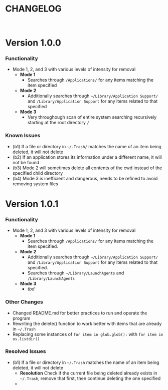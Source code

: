 # **CHANGELOG**

<br>

# Version 1.0.0
### **Functionality**

- Mode 1, 2, and 3 with various levels of intensity for removal
  - **Mode 1**
    - Searches through `/Applications/` for any items matching the item specified
  - **Mode 2**
    - Additionally searches through `~/Library/Application Support/` and `/Library/Application Support` for any items related to that specified
  - **Mode 3**
    - Very throughough scan of entire system searching recursively starting at the root directory `/`

### **Known Issues**
- (b1) If a file or directory in `~/.Trash/` matches the name of an item being deleted, it will not delete
- (b2) If an application stores its information under a different name, it will not be found
- (b3) Mode 2 will sometimes delete all contents of the cwd instead of the specified child directory
- (b4) Mode 3 is inefficient and dangerous, needs to be refined to avoid removing system files


# Version 1.0.1
### **Functionality**

- Mode 1, 2, and 3 with various levels of intensity for removal
  - **Mode 1**
    - Searches through `/Applications/` for any items matching the item specified.
  - **Mode 2**
    - Additionally searches through `~/Library/Application Support/` and `/Library/Application Support` for any items related to that specified.
    - Searches through `~/Library/LaunchAgents` and `/Library/LaunchAgents`
  - **Mode 3**
    - *tbd*

### **Other Changes**
- Changed README.md for better practices to run and operate the program
- Rewriting the delete() function to work better with items that are already in `~/.Trash`
- Replacing some instances of `for item in glob.glob():` with `for item in os.listdir()`

### **Resolved Issues**
- (b1) If a file or directory in `~/.Trash` matches the name of an item being deleted, it will not delete
  - **Resolution** Check if the current file being deleted already exists in `~/.Trash`, remove that first, then continue deleting the one specified
  - 